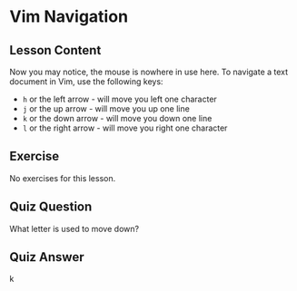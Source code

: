 # Vim Navigation

## Lesson Content

Now you may notice, the mouse is nowhere in use here. To navigate a text document in Vim, use the following keys:

- `h` or the left arrow - will move you left one character
- `j` or the up arrow - will move you up one line
- `k` or the down arrow - will move you down one line
- `l` or the right arrow - will move you right one character

## Exercise

No exercises for this lesson.

## Quiz Question

What letter is used to move down?

## Quiz Answer

k
